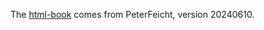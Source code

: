 The [html-book](https://github.com/PeterFeicht/cppreference-doc) comes from PeterFeicht, version 20240610.
